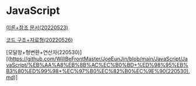 # JavaScript

[이론+참조 문서(20220523)](https://github.com/WillBeFrontMaster/JoeEunJin/blob/main/JavaScript/JavaScript/%EC%9D%B4%EB%A1%A0%2B%EC%B0%B8%EC%A1%B0%20%EB%AC%B8%EC%84%9C(20220523).md)

[코드 구조+자료형(20220526)](https://github.com/WillBeFrontMaster/JoeEunJin/blob/main/JavaScript/JavaScript/%EC%BD%94%EB%93%9C%20%EA%B5%AC%EC%A1%B0%2B%EC%9E%90%EB%A3%8C%ED%98%95(20220526).md)

[모달창+형변환+연산자(220530)]
[(https://github.com/WillBeFrontMaster/JoeEunJin/blob/main/JavaScript/JavaScript/%EB%AA%A8%EB%8B%AC%EC%B0%BD+%ED%98%95%EB%B3%80%ED%99%98+%EC%97%B0%EC%82%B0%EC%9E%90(220530).md)]

